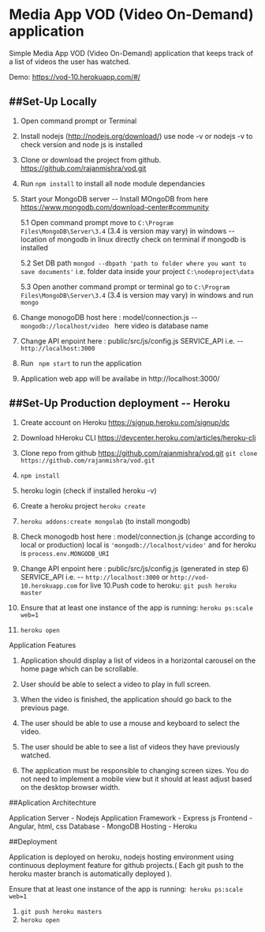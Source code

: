 Media App VOD (Video On-Demand) application
============================================

Simple Media App VOD (Video On-Demand) application that keeps track of a list of videos the user has watched.

Demo:  https://vod-10.herokuapp.com/#/

##Set-Up Locally
----------------------
1. Open command prompt or Terminal
1. Install nodejs (http://nodejs.org/download/) use node -v or nodejs -v to check version and node js is installed

2. Clone or download the project from github. https://github.com/rajanmishra/vod.git

3. Run ``` npm install ``` to install all node module dependancies 

4. Start your MongoDB server -- Install MOngoDB from here https://www.mongodb.com/download-center#community

	5.1 Open command prompt move to  ```C:\Program Files\MongoDB\Server\3.4``` (3.4 is version may vary) in windows -- location of mongodb in linux directly check on terminal if mongodb is installed
	
	5.2 Set DB path ```mongod --dbpath 'path to folder where you want to save documents'``` i.e. folder data inside your project ```C:\nodeproject\data``` 
	
	5.3 Open another command prompt or terminal go to  ```C:\Program Files\MongoDB\Server\3.4``` (3.4 is version may vary) in windows and run ```mongo``` 
	
4. Change monogoDB host here : model/connection.js -- ```mongodb://localhost/video ``` here video is database name
5. Change API enpoint here : public/src/js/config.js SERVICE_API i.e. -- ```http://localhost:3000```
6. Run ```  npm start ``` to run the application 
7. Application web app will be availabe in http://localhost:3000/ 

##Set-Up Production deployment -- Heroku
----------------------

1. Create account on Heroku https://signup.heroku.com/signup/dc
2. Download hHeroku CLI https://devcenter.heroku.com/articles/heroku-cli
3. Clone repo from github https://github.com/rajanmishra/vod.git ```git clone https://github.com/rajanmishra/vod.git ```
4. ```npm install```
5. heroku login (check if installed heroku -v)
6. Create a heroku project ```heroku create```
7. ```heroku addons:create mongolab``` (to install mongodb)
8. Check monogodb host here : model/connection.js (change according to local or production) local is ```'mongodb://localhost/video'``` and for heroku is ```process.env.MONGODB_URI```
9. Change API enpoint here : public/src/js/config.js (generated in step 6) SERVICE_API i.e. -- ```http://localhost:3000``` or ```http://vod-10.herokuapp.com``` for live
10.Push code to heroku: ```git push heroku master```

11. Ensure that at least one instance of the app is running:  ```heroku ps:scale web=1```

12. ```heroku open```


Application Features 

1.	Application should display a list of videos in a horizontal carousel on the home page which can be scrollable.

2.	User should be able to select a video to play in full screen.

3.	When the video is finished, the application should go back to the previous page.

4.	The user should be able to use a mouse and keyboard to select the video.

5.	The user should be able to see a list of videos they have previously watched.

6.	The application must be responsible to changing screen sizes. You do not need to implement a mobile view but it should at least adjust based on the desktop browser width.


##Aplication Architechture

Application Server - Nodejs
Application Framework - Express js
Frontend - Angular, html, css
Database - MongoDB
Hosting - Heroku


##Deployment

Application is deployed on heroku, nodejs hosting environment using continuous deployment feature for github projects.( Each git push to the heroku master branch is automatically deployed ).

Ensure that at least one instance of the app is running:``` heroku ps:scale web=1```

1. ```git push heroku masters```
2. ```heroku open```


